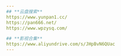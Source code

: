 ```yaml
---
## **云盘搜索**
https://www.yunpan1.cc/
https://pan666.net/
https://www.wpzysq.com/

## **影视合集**
https://www.aliyundrive.com/s/JHpBvN6QUac
---
```



